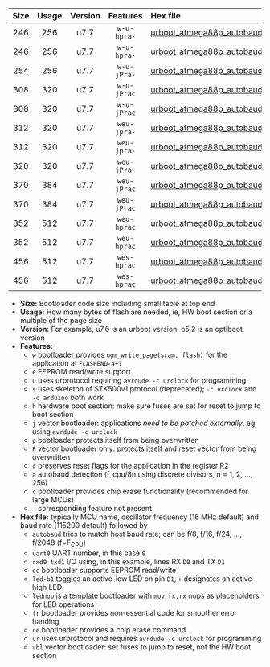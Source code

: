 |Size|Usage|Version|Features|Hex file|
|:-:|:-:|:-:|:-:|:--|
|246|256|u7.7|`w-u-hpra-`|[urboot_atmega88p_autobaud_uart0_rxd0_txd1_led+b5_ur.hex](https://raw.githubusercontent.com/stefanrueger/urboot.hex/main/mcus/atmega88p/autobaud/urboot_atmega88p_autobaud_uart0_rxd0_txd1_led+b5_ur.hex)|
|246|256|u7.7|`w-u-hpra-`|[urboot_atmega88p_autobaud_uart0_rxd0_txd1_lednop_ur.hex](https://raw.githubusercontent.com/stefanrueger/urboot.hex/main/mcus/atmega88p/autobaud/urboot_atmega88p_autobaud_uart0_rxd0_txd1_lednop_ur.hex)|
|254|256|u7.7|`w-u-jPra-`|[urboot_atmega88p_autobaud_uart0_rxd0_txd1_ur_vbl.hex](https://raw.githubusercontent.com/stefanrueger/urboot.hex/main/mcus/atmega88p/autobaud/urboot_atmega88p_autobaud_uart0_rxd0_txd1_ur_vbl.hex)|
|308|320|u7.7|`w-u-jPrac`|[urboot_atmega88p_autobaud_uart0_rxd0_txd1_led+b5_fr_ce_ur_vbl.hex](https://raw.githubusercontent.com/stefanrueger/urboot.hex/main/mcus/atmega88p/autobaud/urboot_atmega88p_autobaud_uart0_rxd0_txd1_led+b5_fr_ce_ur_vbl.hex)|
|308|320|u7.7|`w-u-jPrac`|[urboot_atmega88p_autobaud_uart0_rxd0_txd1_lednop_fr_ce_ur_vbl.hex](https://raw.githubusercontent.com/stefanrueger/urboot.hex/main/mcus/atmega88p/autobaud/urboot_atmega88p_autobaud_uart0_rxd0_txd1_lednop_fr_ce_ur_vbl.hex)|
|312|320|u7.7|`weu-jpra-`|[urboot_atmega88p_autobaud_uart0_rxd0_txd1_ee_led+b5_ur_vbl.hex](https://raw.githubusercontent.com/stefanrueger/urboot.hex/main/mcus/atmega88p/autobaud/urboot_atmega88p_autobaud_uart0_rxd0_txd1_ee_led+b5_ur_vbl.hex)|
|312|320|u7.7|`weu-jpra-`|[urboot_atmega88p_autobaud_uart0_rxd0_txd1_ee_lednop_ur_vbl.hex](https://raw.githubusercontent.com/stefanrueger/urboot.hex/main/mcus/atmega88p/autobaud/urboot_atmega88p_autobaud_uart0_rxd0_txd1_ee_lednop_ur_vbl.hex)|
|320|320|u7.7|`weu-jPra-`|[urboot_atmega88p_autobaud_uart0_rxd0_txd1_ee_ur_vbl.hex](https://raw.githubusercontent.com/stefanrueger/urboot.hex/main/mcus/atmega88p/autobaud/urboot_atmega88p_autobaud_uart0_rxd0_txd1_ee_ur_vbl.hex)|
|370|384|u7.7|`weu-jPrac`|[urboot_atmega88p_autobaud_uart0_rxd0_txd1_ee_led+b5_fr_ce_ur_vbl.hex](https://raw.githubusercontent.com/stefanrueger/urboot.hex/main/mcus/atmega88p/autobaud/urboot_atmega88p_autobaud_uart0_rxd0_txd1_ee_led+b5_fr_ce_ur_vbl.hex)|
|370|384|u7.7|`weu-jPrac`|[urboot_atmega88p_autobaud_uart0_rxd0_txd1_ee_lednop_fr_ce_ur_vbl.hex](https://raw.githubusercontent.com/stefanrueger/urboot.hex/main/mcus/atmega88p/autobaud/urboot_atmega88p_autobaud_uart0_rxd0_txd1_ee_lednop_fr_ce_ur_vbl.hex)|
|352|512|u7.7|`weu-hprac`|[urboot_atmega88p_autobaud_uart0_rxd0_txd1_ee_led+b5_fr_ce_ur.hex](https://raw.githubusercontent.com/stefanrueger/urboot.hex/main/mcus/atmega88p/autobaud/urboot_atmega88p_autobaud_uart0_rxd0_txd1_ee_led+b5_fr_ce_ur.hex)|
|352|512|u7.7|`weu-hprac`|[urboot_atmega88p_autobaud_uart0_rxd0_txd1_ee_lednop_fr_ce_ur.hex](https://raw.githubusercontent.com/stefanrueger/urboot.hex/main/mcus/atmega88p/autobaud/urboot_atmega88p_autobaud_uart0_rxd0_txd1_ee_lednop_fr_ce_ur.hex)|
|456|512|u7.7|`wes-hprac`|[urboot_atmega88p_autobaud_uart0_rxd0_txd1_ee_led+b5_fr_ce.hex](https://raw.githubusercontent.com/stefanrueger/urboot.hex/main/mcus/atmega88p/autobaud/urboot_atmega88p_autobaud_uart0_rxd0_txd1_ee_led+b5_fr_ce.hex)|
|456|512|u7.7|`wes-hprac`|[urboot_atmega88p_autobaud_uart0_rxd0_txd1_ee_lednop_fr_ce.hex](https://raw.githubusercontent.com/stefanrueger/urboot.hex/main/mcus/atmega88p/autobaud/urboot_atmega88p_autobaud_uart0_rxd0_txd1_ee_lednop_fr_ce.hex)|

- **Size:** Bootloader code size including small table at top end
- **Usage:** How many bytes of flash are needed, ie, HW boot section or a multiple of the page size
- **Version:** For example, u7.6 is an urboot version, o5.2 is an optiboot version
- **Features:**
  + `w` bootloader provides `pgm_write_page(sram, flash)` for the application at `FLASHEND-4+1`
  + `e` EEPROM read/write support
  + `u` uses urprotocol requiring `avrdude -c urclock` for programming
  + `s` uses skeleton of STK500v1 protocol (deprecated); `-c urclock` and `-c arduino` both work
  + `h` hardware boot section: make sure fuses are set for reset to jump to boot section
  + `j` vector bootloader: applications *need to be patched externally*, eg, using `avrdude -c urclock`
  + `p` bootloader protects itself from being overwritten
  + `P` vector bootloader only: protects itself and reset vector from being overwritten
  + `r` preserves reset flags for the application in the register R2
  + `a` autobaud detection (f_cpu/8n using discrete divisors, n = 1, 2, ..., 256)
  + `c` bootloader provides chip erase functionality (recommended for large MCUs)
  + `-` corresponding feature not present
- **Hex file:** typically MCU name, oscillator frequency (16 MHz default) and baud rate (115200 default) followed by
  + `autobaud` tries to match host baud rate; can be f/8, f/16, f/24, ..., f/2048 (f=F<sub>CPU</sub>)
  + `uart0` UART number, in this case `0`
  + `rxd0 txd1` I/O using, in this example, lines RX `D0` and TX `D1`
  + `ee` bootloader supports EEPROM read/write
  + `led-b1` toggles an active-low LED on pin `B1`, `+` designates an active-high LED
  + `lednop` is a template bootloader with `mov rx,rx` nops as placeholders for LED operations
  + `fr` bootloader provides non-essential code for smoother error handing
  + `ce` bootloader provides a chip erase command
  + `ur` uses urprotocol and requires `avrdude -c urclock` for programming
  + `vbl` vector bootloader: set fuses to jump to reset, not the HW boot section
